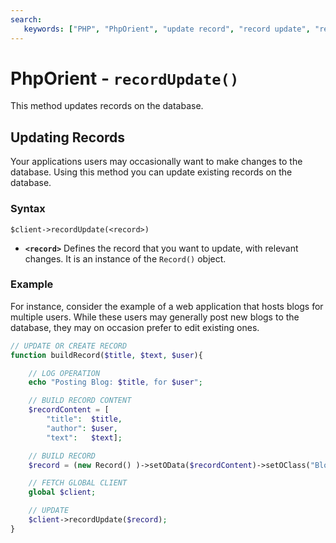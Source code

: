 ```yaml
---
search:
   keywords: ["PHP", "PhpOrient", "update record", "record update", "recordUpdate"]
---
```


# PhpOrient - `recordUpdate()`

This method updates records on the database.

## Updating Records

Your applications users may occasionally want to make changes to the database.  Using this method you can update existing records on the database.

### Syntax

```
$client->recordUpdate(<record>)
```

- **`<record>`** Defines the record that you want to update, with relevant changes.  It is an instance of the `Record()` object.

### Example

For instance, consider the example of a web application that hosts blogs for multiple users.  While these users may generally post new blogs to the database, they may on occasion prefer to edit existing ones.

```php
// UPDATE OR CREATE RECORD 
function buildRecord($title, $text, $user){

	// LOG OPERATION
	echo "Posting Blog: $title, for $user";

	// BUILD RECORD CONTENT
	$recordContent = [
		"title":  $title,
		"author": $user,
		"text":   $text];

	// BUILD RECORD
	$record = (new Record() )->setOData($recordContent)->setOClass("Blog")->setRid(new ID(9));

	// FETCH GLOBAL CLIENT
	global $client;

	// UPDATE
	$client->recordUpdate($record);
}
```
